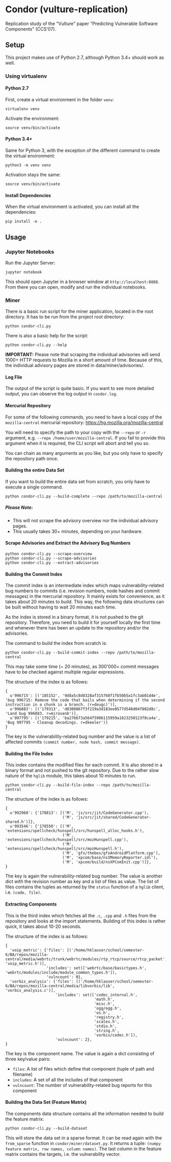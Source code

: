 # Condor (vulture-replication)
Replication study of the "Vulture" paper "Predicting Vulnerable Software Components" (CCS'07).

## Setup
This project makes use of Python 2.7, although Python 3.4+ should work as well.

### Using virtualenv
#### Python 2.7
First, create a virtual environment in the folder `venv`:
```
virtualenv venv
```

Activate the environment:
```
source venv/bin/activate
```

#### Python 3.4+
Same for Python 3, with the exception of the different command to create the virtual environment:
```
python3 -m venv venv
```

Activation stays the same:
```
source venv/bin/activate
```

#### Install Dependencies
When the virtual environment is activated, you can install all the dependencies:
```
pip install -e .
```

## Usage
### Jupyter Notebooks
Run the Jupyter Server:
```
jupyter notebook
```
This should open Jupyter in a browser window at `http://localhost:8888`. From there you can open, modify and run the individual notebooks.

### Miner
There is a basic run script for the miner application, located in the root directory. It has to be run from the project root directory:
```
python condor-cli.py
```

There is also a basic help for the script:
```
python condor-cli.py --help
```

**IMPORTANT:** Please note that scraping the individual advisories will send 1000+ HTTP requests to Mozilla in a short amount of time. Because of this, the individual advisory pages are stored in data/miner/advisories/.

#### Log File
The output of the script is quite basic. If you want to see more detailed output, you can
observe the log output in `condor.log`.

#### Mercurial Repository
For some of the following commands, you need to have a local copy of the `mozilla-central` mercurial repository: https://hg.mozilla.org/mozilla-central

You will need to specify the path to your copy with the `--repo` or `-r` argument, e.g. `--repo /home/user/mozilla-central`. If you fail to provide this argument when it is required, the CLI script will abort and tell you so.

You can chain as many arguments as you like, but you only have to specify the repository path once.

#### Building the entire Data Set
If you want to build the entire data set from scratch, you only have to execute a single command.
```
python condor-cli.py --build-complete --repo /path/to/mozilla-central
```
##### Please Note:
- This will not scrape the advisory overview nor the individual advisory pages.
- This usually takes 30+ minutes, depending on your hardware.

#### Scrape Advisories and Extract the Advisory Bug Numbers
```
python condor-cli.py --scrape-overview
python condor-cli.py --scrape-advisories
python condor-cli.py --extract-advisories
```

#### Building the Commit Index
The commit index is an intermediate index which maps vulnerability-related bug numbers to commits (i.e. revision numbers, node hashes and commit messages) in the mercurial repository. It mainly exists for convenience, as it takes about 20 minutes to build. This way, the following data structures can be built without having to wait 20 minutes each time.

As the index is stored in a binary format, it is not pushed to the git repository. Therefore, you need to build it for yourself locally the first time and whenever there has been an update to the repository and/or the advisories.

The command to build the index from scratch is:
```
python condor-cli.py --build-commit-index --repo /path/to/mozilla-central
```

This may take some time (~ 20 minutes), as 300'000+ commit messages have to be checked against multiple regular expressions.


The structure of the index is as follows:
```
{
  u'996715': [('185152', '9d8a5c8d8328af315768f1fb50b5a1fc3ab01d4e', 'bug 996715: Remove the code that bails when determining if the second instruction in a chunk is a branch. (r=dougc)')],
  u'996883': [('179313', 'd8300867f3f219a3d183ee0577d548d04f802d8c', 'Land bug 996883. r=mjrosenb')],
  u'997795': [('179215', 'ba276673a564f5906115959a1823250123f8ca4a', 'Bug 997795 - Cleanup decodings. r=dkeeler')]
}
```
The key is the vulnerability-related bug number and the value is a list of affected commits `(commit number, node hash, commit message)`.


#### Building the File Index
This index contains the modified files for each commit. It is also stored in a binary format and not pushed to the git repository. Due to the rather slow nature of the `hglib` module, this takes about 10 minutes to run.

```
python condor-cli.py --build-file-index --repo /path/to/mozilla-central
```

The structure of the index is as follows:
```
{
  u'992968': {'178813': [('M', 'js/src/jit/CodeGenerator.cpp'),
                         ('M', 'js/src/jit/shared/CodeGenerator-shared.h')]},
  u'993546': {'178550': [('M', 'extensions/spellcheck/hunspell/src/hunspell_alloc_hooks.h'),
                         ('M', 'extensions/spellcheck/hunspell/src/mozHunspell.cpp'),
                         ('M', 'extensions/spellcheck/hunspell/src/mozHunspell.h'),
                         ('M', 'gfx/thebes/gfxAndroidPlatform.cpp'),
                         ('M', 'xpcom/base/nsIMemoryReporter.idl'),
                         ('M', 'xpcom/build/nsXPComInit.cpp')]},
}
```
The key is again the vulnerability-related bug number. The value is another dict with the revision number as key and a list of files as value. The list of files contains the tuples as returned by the `status` function of a `hglib` client, i.e. `(code, file)`.


#### Extracting Components
This is the third index which fetches all the `.c`, `.cpp` and `.h` files from the repository and looks at the import statements. Building of this index is rather quick, it takes about 10-20 seconds.


The structure of the index is as follows:
```
{
  'voip_metric': {'files': [('/home/hklauser/school/semester-6/BA/repos/mozilla-central/media/webrtc/trunk/webrtc/modules/rtp_rtcp/source/rtcp_packet', 'voip_metric.h')],
                  'includes': set(['webrtc/base/basictypes.h', 'webrtc/modules/include/module_common_types.h']),
                  'vulncount': 0},
  'vorbis_analysis': {'files': [('/home/hklauser/school/semester-6/BA/repos/mozilla-central/media/libvorbis/lib', 'vorbis_analysis.c')],
                      'includes': set(['codec_internal.h',
                                       'math.h',
                                       'misc.h',
                                       'ogg/ogg.h',
                                       'os.h',
                                       'registry.h',
                                       'scales.h',
                                       'stdio.h',
                                       'string.h',
                                       'vorbis/codec.h']),
                      'vulncount': 2},
}
```
The key is the component name. The value is again a dict consisting of three key/value pairs:
- `files`: A list of files which define that component (tuple of path and filename)
- `includes`: A set of all the includes of that component
- `vulncount`: The number of vulnerability-related bug reports for this component


#### Building the Data Set (Feature Matrix)
The components data structure contains all the information needed to build the feature matrix:

```
python condor-cli.py --build-dataset
```

This will store the data set in a sparse format. It can be read again with the `from_sparse` function in `condor/miner/dataset.py`. It returns a tuple: `(numpy feature matrix, row names, column names)`. The last column in the feature matrix contains the targets, i.e. the vulnerability vector.
